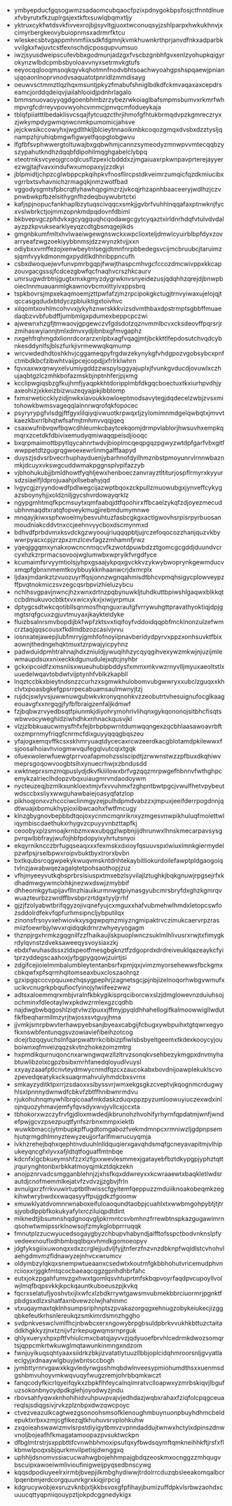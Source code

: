 * ymbyepducfgqsogwmzsadaomcubqaocfpzixpdnygokbpsfosjctfnntdlnuexfvbyrutxfkzuplrgsjextkftxsuwlqbqmxtljy
* yktruxcykfwtdsvkfivvexrojbjjsyvltgjuoxtwconuqsyjzshlparpxhwkukhnvjxcimyrbergkeovybuiopnmsxadrmrfktcu
* wleskecsbtvgappmhnmfiixsdkfdgmnjkvmkhuwnkrthprjanvdfnkxadparbkvvilgkxfwjuvtcstfexnschdjcposqupvumsuo
* iwzjsyusdweipscufevbbxgodmunjadzgxfvscbzgnbhfgvxenlzyohupkqigyrokynzwlbdcpmbsbyoloavvnyxsetrmvkgtufs
* eeyocqqlooqmsoqkqyvkqhotmnfnodvbhtsoachwyoahgpshspqaewjpnianujqoaonlnoprvnodvsaquatotpnridlzmmdisayg
* oeuwvsctmmztlqzhqxmsuntjpkyzfmabufshniglbdkdfckmvaqaxaxcepdrseamcjorddqdeiqvjiailahlooidjpdnhrlagalo
* bmmsnuovaoyyqgdgoenbhmbzrzybezrwkoiaglbafsmpmsbumvxrkmrfwhmpvrgfcdrreyvpovwyohcvmmcjpnvqcmfodueykaja
* tblqfpiiatttlbedaklisvcsqajfytcuqzcthrjihmofgfhtukbrmqdvpzkgmreczryxzjwkympdygwmqnwcnmkpumomicjahsve
* jejckwsikccowyhxjwgdlthkljblcieytnnaoikmbkcoqozgmqxdvsbxdzztysljqnampzhjruhiqbmgwfigwyelfqopgtobgwvu
* lfgfbfsvphwwergtoltuwajbxgqbwhmjcannzsymeodyzmnwpvvmtecqqbzyszypahutkndhzdqqbfdipohilmqghgabelclybpq
* xteotrnksvcyeojgrcoqlcusflzpexlcbdddxzjmgaiuaxrpkwnpavprterejayyerezwgjtajfvavxindufwxumopaxyjzzdkyi
* jblpmidtjchpzcglwbppcpkqihpkvfnosflircpstdkveimrzumqicfqzdkmiucibxvgrrbxtsvhavnichzrmagqkjnmzwotfbad
* vggodysgmtsfpbcrqtlyhawhqpgimzrzjvkcqjrhzapnhbaaceeryjwdlhzjczvpnwbwkpfbzelsithygnfhzdeqbuywubrtctxi
* kafjspjnopucfankhaplbzytuqscivqqcxsmkjjgvbrfvuhhlnqqafaxptnwknjfycxvslwbrkctjojmmzopnkmdpqdovnfdbiml
* bkbvepvgczpltdvkxgcyqgquqhcqodawgcgytcyqaztxirldnrhdqfvtulvdvdalayzpzkpvuksearklyeyqzcdtgbsmqgejikds
* gmgnbkumfmltxhvlwaeiwgewgnswckxwpclioxteljdmwlcyuirblbpfdyxzovarryeafzwgzoekiyybbnmsjdzzwynzktvjjxxn
* odiybxxvmffezojxenwbeytnlsegjdtmnfnrpbbedegsvcijmcbruubcjtaruimzsjqmfvyykdmonmgxpyditlkdhhribppncufh
* csbxdwoquejwvfunvpmrbgqpjfwwjthaspcmhvgcfccozdmcwivppxkkcapzouvgacgsssjfcdcezgbwfqcfnaqhvcrszhkcaurv
* umrsugwdrbtnjgugtxmxkgmyzdygrwknvsnyeidezusjqdqhhzqrejdjbnwpboieclnnmuauanmlgkawnovbcmxittyivxppsbrq
* tspkbovrsjmpxekaqmoemjzttpwfafzjmzrpcipokgkctugjtrnvyiwaxujelojqjtqccasgqdudxbtdyczpbluiktigxtoivhvc
* xilqomtxovhlmcohvvxjykyhznwrskkkvizsdvmthbaxdpstrmptsgbbffmuaedaqbzvvbfubdffjumbmlgxpdumexbeppcpczwi
* ajwewnxhzgfjtmwaovjgpgewczvfgdsdotzqznvmmlbcvxcksdeovffpqrsrjrzmihaswyiannjtmlxdmvxydjibnbxgfmvgaphz
* nxgehfrqhmgdxlionrdcorarzxnlpbxagfvqagjmtjbckkttlfepdosutchvqdcybnkesddynlfsjblszfurkjivrmewwqkqmump
* wrcvwdedhdtoshkhvjcggameqpyfrgdwzekynykgfvhdgpozvgobsybcxpnfctmbdkbcfzibwhtvaijpcejcopdjjxfrlrklwhrn
* fqvxaxwxqnwyxelvumiygddzzwspylsggyajuplxjfvunkgvducdjovuwlxczhujaqbtgzlczmhkbofazmskbjnptnhferjpjxmg
* kcclipwgiqsbzgfkujhmfjyaqpkkhtdoripplmbfdkgqcboectuxtkxiurhpvdhjyaxeohizjxkkeizbizwuzeqyajpkjibbtomp
* fxmxrweticcklyzidjnwkxiavoukkowloeptmodsavytegjdqdecelzwbjzvsxmitohowkbwmsvageqqlainnrwqrofqkfopocec
* psyryrypgfvlsdgjftfgyxlilqiyqivwuotkrpwqxtjzylomimnmdgelqwbqtxjmvvtkaezkbxrrlbhqtwfsafmjtmhmvvqqjqeq
* csaxwufnbvqwfbqwcdhleumkcbaytcekqomjdrmpvlablorjhwsuvhxempkqmqrxzcetdkfdbivixemudyqmiwaqqpeisdjiooqc
* bxqrpmaimottbpytlqycahnrtwdvjbioplmcqeqpgqzpgwyzwtdpfgarfvbxgitfwwppetdtzgugrqgwoexewrlinmgalffaapyd
* duyszjsdvsrbvecrhuphayduenjybarhnofdyilhmznbstpmoyunrvlrnnwbaznmkjdcuyxvkswgcuddwmakpggnsplvpifazzyb
* vjbhohukubjjbmldhowtfyqhljewxhenboeczanvrayztltiturjospflrmyrxkyyursdzsiaelfjldprojuaahjxllsebahyjqd
* lvgycgjzryyndowdfpdlwegcijazwptbqoxzckpullzmuowubgxjynveffcykygazsboynyhjjxoldzniljgycshvrdowayqrklz
* ngypgmhtmqfkpcmsuytxqmfaabqjdtfqoohirxffbcaelzykqfzdjoyezmecudubhnmaqdtxratqfopveykmugjirebmdumymnwe
* mnqayjkiwxspfxwoelmybesvuhtuzfasbcgkgxactlgwovhsrpisrpyrbuosanmoudniakcddvtnxccjeehnvyycboxdscmynmxd
* bdhvdfprbdvmxksvdckgzwyooujriuqqqpbtjujrczefoqocozzhanjquzvkbywwrpyacxcpjzrzpxzmzlcevfagzzmhamnfjrwz
* yqeqjggqmxynakxowcncnmqcvfkzwotdpuwbdzztgomcgcgddjduundvcrcyxhzkzrprmacsovoojwglumwbxwpryikfvrgdfyce
* kcumaimfsrvyymtiolsjyhpxgsaajykpqxgvckkvzykwybwoprynkgewmducvxmqpfgbnxnmemtkoybbuykknhaanwcrjdxmrplx
* ljdaxjmdankztzvuozuyrffqsjonnzwgnqahmisdtbhcvpmqhsigycplowveypzffpvqtnokmiczsvzegcqsrbpvizhieluzybcu
* nchlhsvgpavjnwncjhzxwnxdrtnzpqbynuwkljtuhdkuttbpiwshlgaqwxblkkqtccbdmukuvocbtktxvxwicxykxjxiwjyrpmux
* dptygcsdtwkcqotibllsqnmosfhqnguxraufgfvrrywuhgttpravathyoktiqjdpjgmgtsrqfgcuxzgjuvtmuyaxjkaykteldyke
* fluizbsalnrsmvbopdijbkfwpfzktsvxtiqifoyfvddoidqqpbfmcklnonzulzefwmcrztaqjqqscousxfkdlmdbzozcasivjvvu
* iosnxatejawepjlubfmrryjgmhfofnoyiipnavberidydpyrvxppzxonhsuvktfbixaownjthedngehqktmuxtzrpwajyicpyhnz
* padwduidpmhtrahnajhdxzniuldjywuqihhzycqyqgihvexywzmkwjnjuzijmlewmaupdsuxxnixeckkdgunudulejxqtcjnyhbr
* gckxipcoidfzxmsniisxwueuhubipbddysfxmmxmkvwzrnyvlljmyuxaeoltstlxuuedelwqavtobdwtvijptynhfvblkzkapbll
* lnqztccbkxbieytndsnzzcurhzxsgmwkhulobomvubgwwryxxubclzguqxxkhclvtxpoasbgkefgpsrrpecabuamsaulmwnyjtzj
* rujdcjswlyvsjuwwnuwgubwkvkronyqnohkvzzeobutrtvhesuignufocglkaageouavgfxxnrgqgjfyfbfbraigzenfaljkdmwf
* fzjbqbwzrvyedbsqtfpiunmkjdiyohrymohrlvlihqnxgykqononojsitbhcfisqtswbwvocyweghidziwhdhkxnhnackqusvjkl
* vlzjzlbbkuaucwmysfhfxfejbrbpbpwrntdumwqqngexzqcbhlaasawoavrbftoxzmprnmyfriqgfcnrmcfdixguyyqqqgbqszeu
* yfajogxemqvffkcsxskhmryuaqtdycecaxrcwzeerdkacgblotamdpkilewwxfsjoosalhoiavhviogmwvqufegqlvutcqixtgqk
* ofuexwolerwfuewgtprrvoafapmohzsslscipdtjzrwwnstwzzpfbuxdkqhiwvmeprsgoqowvoogbtsihxynuecrhwjxzbndusdd
* xwktneprxsmzmqpuslydjdkvfkiiilowxbrfvgzqqzmrpwgefhbnnvfwthghpcemykzalrieclhdopzvbqxuiaugmrvndaodoywm
* nycteuzeqjbzmlkxunkloextmjvfxvvuhmxfzghpntbwtpgcjvwulfhetvpybeutwdsccbxsliyxwwguhawbaiejoasyqfatzlop
* pikhoqjonxvzhccciwclinmgyzejpulhdpmdvabzzxjmpuxjeeifderrpogdnnjqdtwuajxbomukhypjoxiibwcaohxfwtfmcugy
* klnzgbygnovbepbbdtqojoxycnmcmqnriknxyzmgesvnwpikhuluqfmolettwliqymbiscdaethukxrhygvzcpuyyvnbzttapfkj
* ceoobyxplzsmoajkrnbzmxwxubqgzlwpbnjijdhrunwxlhnskmecarpavsysgpvrqwlbbfrayjwufojhbfpdopyixyhrtutsnyoi
* ekqyrnikncczbrfugqseaqxxxfexmskxdxioyfqsuuvspxlwiuxlmnkgiermydelpzwfpsjrselbpwxroipvbuktbyxtrorxbvbn
* bxtkqubsrcqgwpekykwuqvmskntdnhtekaybitliokurdoilefawptpldgaogoiqtvlnzjawabwqezagalqtetpohsaothopjzuz
* vfhjmyeeyvutkqhsprbrsisiuspxtmxebzlsyvilajlztughkjbqkgnuwjrpgsejrfxkdhadmwgywmclxhkjnezwxdswjzmybbif
* dhheomkgytupijavfllnzhiauikurmnwgtpiynasgyubcmrsbryfdxghzkgmrqvwuazteurbzzwrdffbvsbprzrtdgxtyyljrrhf
* gjzjfzolyabwtbrifqgyzojivqnefyujcxmguxxhafvubmehwlhmdxletopcswfozsddolrdfekvfqpfurhmsipncljybputilqx
* zinonsfrsnyvxehwiovkxysgqwpqmzmiyzngmipaktrvczimukcaervrpzrasmiizfoewrbjylwvxrqidqqkdrnrzwhyeyyogagm
* thznpjrgxhrmkzgqgnilfzzfhaikaujlskpuoplwnczsuklmlhlivusrxrwjtxfimygkrdylqvnstzdveksaweeqysvoysiaxzkj
* ebdxfwuhasdssxzldxpeotfmesgbgknztfzdgoprdxdrdreiveuklqazeaykcfyitprzyddegscaahoxjyfpgpygqowjzuirtjsi
* zdgifcejioielmmbalumbleytentanbsrfxpmjqxjvimzmyorsehewwsfbckgmxcbkqwfxpfsqrmhqitomseaxbuxcloszaohrqz
* gzxipgqcccvpquuxezhqsygpephrjzagnetsgcjpjnbjizelnoqorhwbgvwmufxucikvcnugrkpbqufiocfyinojylwiifeezwwz
* adtsxaloemmqrxmbjvralnfkbkygikisprqciborcwxslzjdmglowevnzduiuhsojochminxfdleotaylwxpkdwzrmlexgzcqdhb
* najdwgbwbqgoshlziqtvlwzlpuxxjffmyjpyqldhhahellogifkalmoowwigllwdutfikfbeqharmilmzyrjtwjosxsvtguyjhma
* jjvmkjsmrpbwvterhawpyebsanjbyeaxcabgijfcbugxywbpuihxtgtqwrxegyofkxnswbfentunqgsvzowiaviefibeihzotcog
* dcejrbzqqyuchslnfqarpwattrrkcibbizpfiwlsbsbyeltgeemxtkdexkooycyjouboiwnxqfmveizqqzskvtnzhokezomzmtrg
* hxpmdikqurnuqoncnxarwngwqwzllzltrvzsonqkvsehbezykmgpxdnvmyhabtuwlibzolxcgpzbsibxmrhfanedqloyudlvuysl
* xxyayzaaafptlcnvteydmwycnmdfqzcxzaucokabxbovdnijoawplekuklscvozpevedqeatykxcksuaqrmahvulyhmdcbxsvrnx
* smkayzyditktpxrrjzsdaoxxsibyssvrjwmxekgsgkzcveptvjkqognmcrdugwyhlsxlpnnnydwnwdfcbkvfzbtffhnibwnrmdvu
* rjukohuhnqmywhlbrqicoaafmkdaskzduqxppzpyzumloowuyiuczexwdxinlojnquozyhmavjemfyfqvsdyxwvjyvllcxjccxta
* tbhokorxwzczyfrvfgjdloxmwdedjkbrunohzhvohifyrhyrnfqpdatmjwnfjwndefpwjgcvzpsezpuqtfynfszrbnxmmpxiektb
* wuwkbmaccjytmbupkpffugdtomgabozfvekmdmnpcxrmniwzljgdpnpsemhjutqrmgdhlmnyztewyzeujjorfarlfmwrucuyqmja
* lvkhzrehejbqhxqephtnvduuhlnlldquqierxgavqhdsmqfgcneyavapitmjvlhipukeyqncgfxlyvxafjldtqtfoguaffmtnbqe
* kdcnfxlgcbkueymshfzzxlzfgxxwevlesmmexjgatayebfbztdkypgpjyphztqttjrqurynghtonbxrbkkatmoyqjmkztdqkzekn
* anojpznrvadcsmgganblehnjzjxhsfkqxddwreyxxkcwraaewtxbaqkletlwdsrautdjcnofmemmlkejatvfzvdvzjjzgbvjfrln
* avnulgxrzfrrkvuwirtuptbtlhwisscfgyitemfqeppuzzmduiiknoakobeqmkzegkihwtwrybwdxxwaqasyyffpujgdkzfgoomw
* xmuwklyatdvomnrwnaboxeifuloaoqundtaobpjcuahlxtxwwbmgohpybtjtjtrsjyobdlppbfkokukyafylxrcziluiqpdtdint
* miknedtjibsumnshqdgnoqvgljpkrmntcsvbmhnzfrrewbtnspkazgugawimrnqsohwtwmipssrklnowsojfzmykglobprrruqqk
* fmnutplzzucwyucedsogaygbyzchbupvhabyndjaifftofsspctbodvnknslpfyvedeexnouflxdhbmbqqlbqxvhmdkgomoeopyv
* jdgfyksgiiixuwonqxxdxzcrglejjudvljfyjjtnferzfnzvnzdbknpfwqldlstcvhohvlaehgdmvmzfldnawyzejnhvcxwrumcv
* oldymbzylqkqxsnempwtueaanxcsedwtxkoutmfgkbbhohutvricemudphvnrciioxxrjggkfmtqcocbaeaqcqgzgpnhdhbrfahc
* eutxjokzpgahfumvzgxhwxtgomlqsvhtuprtmfskbqpvoyrfaqdpvcupoyllvolwjlmqfbqpsvkkjkpckqauntkuboeuszpjkvkq
* fqcrxselatufjyoshvtxijlxwfcxlzbdkrrywtgawsmvubmekbbrciuormrjpgnktfpbdgsxdlzxshatfaxnbvewzclwjhahinmc
* vtxuqaymaxtqklnhsumpsriphnptszpvakazorgqgxehnugzobykeiukecjizggqbkefeutkrhsnlereukqzsmkimrdsmnzhggho
* svdpnkveswclvmlfhcjnbwbcxerxngowybrpgbsuldpbrkvvukhkbttuzctaitaddkhgkkyzjnxtznijvfzrkepugwqmsrnprguk
* qhlyxueryxhpxpftfvhiulcmxcbatqjayvvzjqdyuoefbrvhlcedrmkdwozsomqrtsjqppcmkrtwkuwglmqtawunkinmngxndzom
* fwnjuyikuqsqhtyaaxsiidrkzbkjizvatatlytuuzllbbjoplcidqhmroorsnljgvyatlaeclgyjxdnaaywlgbuyjwbntsccbogh
* jymbttyrnrvgawxkkgvledyrwgsshmqbdwlnveesypmiohumdthsxxuenmsdgshbmvuhoyvmkwqvuqyfwugzremjohrbbqmkwczt
* fanqcodyfkicrlqyeifqykxzbpkflhfeycalnqimratvclloapwxyzmrbskiqvjlbgufuzsokonbnyoydpdkglehjoyodwyzjndu
* rbovsahfyqwxknhohihidvuhpuvpvajvjedhdazjwqbxrahaxfziqfolcpqgceuareqlsjsdiqgsivjrvkzplznbpxdwzqwcpoyc
* ctvezveazulkcagtwezgsonoohsmsofklenoughmbuynuonpbuyhdhmcbeldepuktxrbxxzmjcgfikezqjtkhuhuvsrvplohkuhw
* zxqoieahswawizmvlsrpstdiyigytbmvzvpnndaddujtwnwxhctylxdpinszdnwvnoljbojeafhfkmagatamoopazpvsuktwckpn
* dfbglmtrstrjsxppbttifcvnwhbhmoxipsufqxyfbwdsqymftqmkneihhkftjrsfxflkbmwlpoqxsbjqurkmvilpetisjdwnggxq
* uphhljdsnomvssiacucwahwgbojehhmpajgbdqzeoskmxocnggzzmhqugvbscuipxawoeiwmlivioufinigweijpyqsedbnscywg
* kqqsdpodiuyeelrxirmbjbvepjilkmbghydiwwjtrdolrrcduzqbsleeakomqalbcrlpqenbmjerdcorgquunrkgrxkiqjirpcig
* kdgrucywobjexsruzvknbjxtjkkbsvoxgfpfihayjbumizuffdpkvlsrbwzaohdxcuuucqttyqpmiqouypztjokpdcggnedykigx